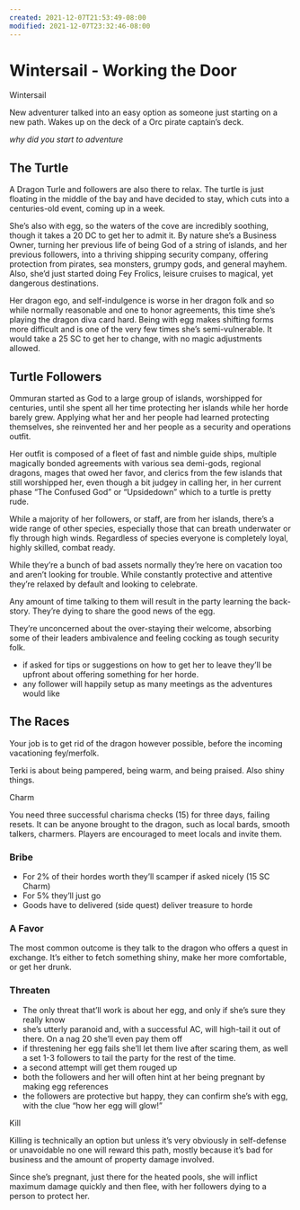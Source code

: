 ```yaml
---
created: 2021-12-07T21:53:49-08:00
modified: 2021-12-07T23:32:46-08:00
---
```


# Wintersail - Working the Door

Wintersail

New adventurer talked into an easy option as someone just starting on a new path. Wakes up on the deck of a Orc pirate captain’s deck.

_why did you start to adventure_

## The Turtle

A Dragon Turle and followers are also there to relax. The turtle is just floating in the middle of the bay and have decided to stay, which cuts into a centuries-old event, coming up in a week.

She’s also with egg, so the waters of the cove are incredibly soothing, though it takes a 20 DC to get her to admit it. By nature she’s a Business Owner, turning her previous life of being God of a string of islands, and her previous followers, into a thriving shipping security company, offering protection from pirates, sea monsters, grumpy gods, and general mayhem. Also, she’d just started doing Fey Frolics, leisure cruises to magical, yet dangerous destinations.

Her dragon ego, and self-indulgence is worse in her dragon folk and so while normally reasonable and one to honor agreements, this time she’s playing the dragon diva card hard. Being with egg makes shifting forms more difficult and is one of the very few times she’s semi-vulnerable. It would take a 25 SC to get her to change, with no magic adjustments allowed.

## Turtle Followers

Ommuran started as God to a large group of islands, worshipped for centuries, until she spent all her time protecting her islands while her horde barely grew. Applying what her and her people had learned protecting themselves, she reinvented her and her people as a security and operations outfit.

Her outfit is composed of a fleet of fast and nimble guide ships, multiple magically bonded agreements with various sea demi-gods, regional dragons, mages that owed her favor, and clerics from the few islands that still worshipped her, even though a bit judgey in calling her, in her current phase “The Confused God” or “Upsidedown” which to a turtle is pretty rude.

While a majority of her followers, or staff, are from her islands, there’s a wide range of other species, especially those that can breath underwater or fly through high winds. Regardless of species everyone is completely loyal, highly skilled, combat ready.

While they’re a bunch of bad assets normally they’re here on vacation too and aren’t looking for trouble. While constantly protective and attentive they’re relaxed by default and looking to celebrate.

Any amount of time talking to them will result in the party learning the back-story. They’re dying to share the good news of the egg.

They’re unconcerned about the over-staying their welcome, absorbing some of their leaders ambivalence and feeling cocking as tough security folk.

- if asked for tips or suggestions on how to get her to leave they’ll be upfront about offering something for her horde.
- any follower will happily setup as many meetings as the adventures would like

## The Races




Your job is to get rid of the dragon however possible, before the incoming vacationing fey/merfolk.

 Terki is about being pampered, being warm, and being praised. Also shiny things.

Charm

You need three successful charisma checks (15) for three days, failing resets. It can be anyone brought to the dragon, such as local bards, smooth talkers, charmers. Players are encouraged to meet locals and invite them.

### Bribe

- For 2% of their hordes worth they’ll scamper if asked nicely (15 SC  Charm)
- For 5% they’ll just go
- Goods have to delivered (side quest) deliver treasure to horde

### A Favor

The most common outcome is they talk to the dragon who offers a quest in exchange. It’s either to fetch something shiny, make her more comfortable, or get her drunk.

### Threaten 

- The only threat that’ll work is about her egg, and only if she’s sure they really know
- she’s utterly paranoid and, with a successful AC, will high-tail it out of there. On a nag 20 she’ll even pay them off
- if threstening her egg fails she’ll let them live after scaring them, as well a set 1-3 followers to tail the party for the rest of the time.
- a second attempt will get them rouged up
- both the followers and her will often hint at her being pregnant by making egg references
- the followers are protective but happy, they can confirm she’s with egg, with the clue “how her egg will glow!”

Kill

Killing is technically an option but unless it’s very obviously in self-defense or unavoidable no one will reward this path, mostly because it’s bad for business and the amount of property damage involved.

Since she’s pregnant, just there for the heated pools, she will inflict maximum damage quickly and then flee, with her followers dying to a person to protect her.
